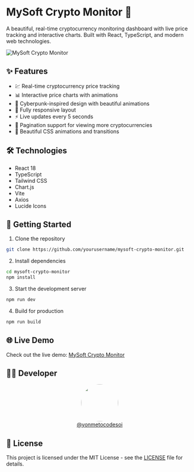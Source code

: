 # MySoft Crypto Monitor 🚀

A beautiful, real-time cryptocurrency monitoring dashboard with live price tracking and interactive charts. Built with React, TypeScript, and modern web technologies.

![MySoft Crypto Monitor](https://cerulean-gecko-e48311.netlify.app/)

## ✨ Features

- 💹 Real-time cryptocurrency price tracking
- 📊 Interactive price charts with animations
- 🎨 Cyberpunk-inspired design with beautiful animations
- 📱 Fully responsive layout
- ⚡ Live updates every 5 seconds
- 🔄 Pagination support for viewing more cryptocurrencies
- 🌈 Beautiful CSS animations and transitions

## 🛠️ Technologies

- React 18
- TypeScript
- Tailwind CSS
- Chart.js
- Vite
- Axios
- Lucide Icons

## 🚀 Getting Started

1. Clone the repository
```bash
git clone https://github.com/yourusername/mysoft-crypto-monitor.git
```

2. Install dependencies
```bash
cd mysoft-crypto-monitor
npm install
```

3. Start the development server
```bash
npm run dev
```

4. Build for production
```bash
npm run build
```

## 🌐 Live Demo

Check out the live demo: [MySoft Crypto Monitor](https://cerulean-gecko-e48311.netlify.app)

## 👨‍💻 Developer

<div align="center">
  <img src="https://github.com/yonmetocodesoi.png" width="100" style="border-radius: 50%"/>
  <br/>
  <a href="https://github.com/yonmetocodesoi">@yonmetocodesoi</a>
</div>

## 📄 License

This project is licensed under the MIT License - see the [LICENSE](LICENSE) file for details.
